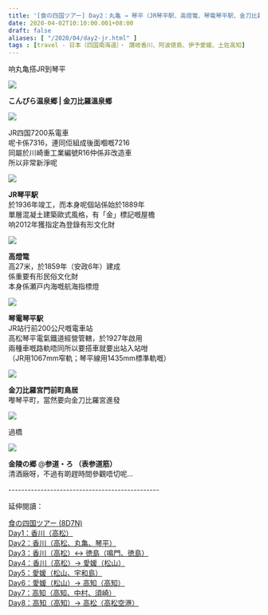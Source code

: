 ```yaml
---
title: '[食の四国ツアー] Day2：丸亀 → 琴平（JR琴平駅、高燈篭、琴電琴平駅、金刀比羅宮門前町鳥居、表参道筋）'
date: 2020-04-02T10:10:00.001+08:00
draft: false
aliases: [ "/2020/04/day2-jr.html" ]
tags : [travel - 日本（四国南海道）・ 讚岐香川、阿波徳島、伊予愛媛、土佐高知]
---
```


响丸亀搭JR到琴平  

![](https://aphooq.ch.files.1drv.com/y4m_ZQxDlJQSLsieZ2Jn3GYgT--8XMYpnaRAc26WTT7fT_ST_clsDZ8EoBEZMxk4hnuqD9qF-FMUFmdZk8a92-gbNzDi-bWlyikgKDvFpln4fAq3-ODboxgEqzl8sZYRHROV39jfEr9WoWLziimwaLkFE5WVueETy5fnlPqgm2eN3pbMm39BAEADX4Nharep3JOjBsZCcWzxkCSEgFNA34BTg?width=660&height=372&cropmode=none)

**こんぴら温泉郷 | 金刀比羅溫泉鄉**  

![](https://auhxoq.ch.files.1drv.com/y4m1FEEGsbQtPngO-nTF8GiVKcvh0BeEy7CxcjVPQU1S44x_gyHVg7HWaFC8wYGPYFyzINxivclpFsqubb4micPqEruAs1kCpyMzaxbf-__cQ-qzpFWsr8Vz13KU1fxONlldWT6FoviygrTIbRn9iUpXFqlgs6KrgUSVeTsVyW3KsOkyzDITKbkveKbyQxj2FseJgoTJWz-f45uMlAVq71ZuQ?width=660&height=372&cropmode=none)

JR四国7200系電車  
呢卡係7316，連同佢組成後面嗰嘅7216  
同屬於川崎重工業編號R16仲係非改造車  
所以非常新淨呢  

![](https://auhwoq.ch.files.1drv.com/y4mv7Z3O3_pwTRFceGPLfxOqJqUmKmJEaHydRRTPkfwukh0FjBNXUvZBvUfRxqJB3pd5MK_y4e6-GfhdPhgZkBprpwqaTf8gyQIL9ljZW_5VU46K4kdxinhW9yUDCILPy8DmfWgu04eEIpQrUKl1L7oiOmcoYVQG5BZ-XgNBYpkczj8Qykq7f6ZbnAEm36JhTpSnBALjK1VD_0qO6AQDmQe7w?width=660&height=372&cropmode=none)

**JR琴平駅**  
於1936年竣工，而本身呢個站係始於1889年  
單層混凝土建築歐式風格，有「金」標記嘅屋檐  
响2012年獲指定為登錄有形文化財  

![](https://auhvoq.ch.files.1drv.com/y4mJee6G0UIvZQGNxKrByali6Ymxv98y4Bru-9Y_WPd99R_LJN68vnMytAUjax98j36vQJu9eD7-aBYWud7gnO9gz6mytX4aKYtRURfJ0t871zdG9u4xa659x9tFSJwanXA1YLp8wp8TIT6xWyBTp6_maHb19N7CzTAyt9JAx4GfvmDbXZ12imQR-1k3hVWGcztKikOF6ri7BjqsDANZdEmSg?width=660&height=372&cropmode=none)

**高燈篭**  
高27米，於1859年（安政6年）建成  
係重要有形民俗文化財  
本身係瀬戸内海嘅航海指標燈  

![](https://auhsoq.ch.files.1drv.com/y4mxcAs_hGCB3roJ99Yn75PCqj7sCdSe6cBeAmvpUJRN2TLG3Zg9xYmGOTpEQl-XnkJzMrGDgr0eAfKtUX4nGoTzLNZI2rlXwNNU-vnDLv0Fy_7lz00yK_BrSDYK3OwSC8-zhWg4T-9U0JPMDDF40aPKmJ97sDECA4Fmx_bcYAmom9_moazmIAK0ViMvIkvYT6losnJbuJPB44slqBONGGCSg?width=660&height=372&cropmode=none)

**琴電琴平駅**  
JR站行前200公尺嘅電車站  
高松琴平電氣鐵道經營管轄，於1927年啟用  
兩種車嘅路軌唔同所以要搭車就要出站入站咁  
（JR用1067mm窄軌；琴平線用1435mm標準軌嘅）  

![](https://auhuoq.ch.files.1drv.com/y4mMeYzR51gvqK3cGBvfOUynRQmvUxeyBr407J33WEWwtq1hAAzZyT97dZqoZMDYsqU70ZviIyeD2BhWvIJfKuxWx4_NrIMHkxUCMhjrc_oLdpsv8wHpC_X7xEBHDVEw5SmKqYIJxdHCqwsa2jte7QQ6COsHUcWMzaJ6S7hi9YlbheuskELWWuNJQpy9cC55SptbtwqCfb3OEKFuXAv9-B6Jg?width=660&height=372&cropmode=none)

**金刀比羅宮門前町鳥居**  
嚟琴平町，當然要向金刀比羅宮進發  

![](https://auhroq.ch.files.1drv.com/y4mAfp4A2brBR6AruY5eKEmGX2RZ7UbE446Wwbc914exv-clZmWwb0d3QUdTPU6XmsbrvjdJmksQiyUNNclI9-KavPUKsnf_oQypmzD6XO8aaBgux5IkZ5HbzqBT4EU11PPPLNcxs4gKhQiytEleATAgl5Lg4vRcQftk6BftsCrkJOIoW5qS9oJLMVntUdJBITEVsrPfY9htdGGw7yDO3e06w?width=660&height=372&cropmode=none)

過橋  

![](https://auhqoq.ch.files.1drv.com/y4miJWpSGqkDItUGjrzZVu1KltJXAQGFW4k1hFB8WIybsUcwDCRUlAN9tkFym16Wixpetq2Eg-zEHubxNQ1PqiJnwB6lUEa3ogULzlZdfyA-eAhVTx74N-tmC_h41UiBzEc8cTcySGCX21zPfvlvE3vXZeMCjtE-WVcbgeT9_cKhrgYeUUOUUDTf1sHNL1Eood_c_Pd3L2cZ8WulXxzmo5apA?width=660&height=372&cropmode=none)

**金陵の郷** @**参道・ろ （表参道筋）**  
清酒廠呀，不過有啲趕時間參觀唔切呢...  
  
  
\-----------------------------------------------  
  

延伸閱讀：

[食の四国ツアー (8D7N)](https://www.hidie.net/2020/05/8d7n.html)  
[Day1：香川（高松）](https://www.hidie.net/2017/08/day1.html)  
[Day2：香川（高松、丸亀、琴平）](https://www.hidie.net/2017/08/day2.html)  
[Day3：香川（高松）↔ 徳島（鳴門、徳島）](https://www.hidie.net/2017/08/day3.html)  
[Day4：香川（高松）→ 愛媛（松山）](https://www.hidie.net/2017/08/day4.html)  
[Day5：愛媛（松山、宇和島）](https://www.hidie.net/2017/08/day5.html)  
[Day6：愛媛（松山）→ 高知（高知）](https://www.hidie.net/2017/08/day6.html)  
[Day7：高知（高知、中村、須崎）](https://www.hidie.net/2017/08/day7.html)  
[Day8：高知（高知）→ 高松（高松空港）](https://www.hidie.net/2017/08/day8.html)